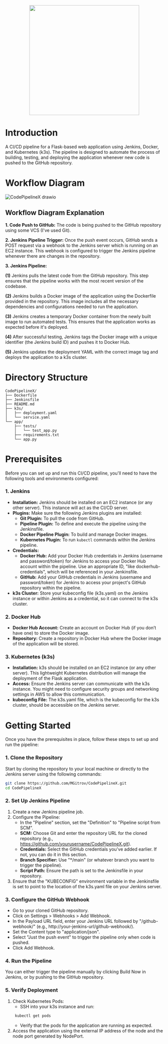 <div id="header" align="center">
  <img src="https://github.com/user-attachments/assets/ea72dcd8-f258-4eb1-8853-245b82acd8b0" width="350"/>
</div>

# Introduction
A CI/CD pipeline for a Flask-based web application using Jenkins, Docker, and Kubernetes (k3s). The pipeline is designed to automate the process of building, testing, and deploying the application whenever new code is pushed to the GitHub repository.

# Workflow Diagram
![CodePipelineX drawio](https://github.com/user-attachments/assets/a781d626-41cf-4918-919b-47ae3f92545b)

## Workflow Diagram Explanation
**1. Code Push to GitHub:** The code is being pushed to the GitHub repository using some VCS (I've used Git).

**2. Jenkins Pipeline Trigger:** Once the push event occurs, GitHub sends a POST request via a webhook to the Jenkins server which is running on an EC2 instance. This webhook is configured to trigger the Jenkins pipeline whenever there are changes in the repository.

**3. Jenkins Pipeline:**

  **(1)** Jenkins pulls the latest code from the GitHub repository. This step ensures that the pipeline works with the most recent version of the codebase.
  
  **(2)** Jenkins builds a Docker image of the application using the Dockerfile provided in the repository. This image includes all the necessary dependencies and configurations needed to run the application.
  
  **(3)** Jenkins creates a temporary Docker container from the newly built image to run automated tests. This ensures that the application works as expected before it's deployed.
  
  **(4)** After successful testing, Jenkins tags the Docker image with a unique identifier (the Jenkins build ID) and pushes it to Docker Hub.

  **(5)** Jenkins updates the deployment YAML with the correct image tag and deploys the application to a k3s cluster.

# Directory Structure
```
CodePipelineX/
├── Dockerfile
├── Jenkinsfile
├── README.md
├── k3s/
│   ├── deployment.yaml
│   └── service.yaml
└── app/
    ├── tests/
    │   └── test_app.py
    ├── requirements.txt
    └── app.py
```

# Prerequisites
Before you can set up and run this CI/CD pipeline, you'll need to have the following tools and environments configured:

### **1. Jenkins**
  * **Installation:** Jenkins should be installed on an EC2 instance (or any other server). This instance will act as the CI/CD server.
  * **Plugins:** Make sure the following Jenkins plugins are installed:
      * **Git Plugin:** To pull the code from GitHub.
      * **Pipeline Plugin:** To define and execute the pipeline using the Jenkinsfile.
      * **Docker Pipeline Plugin:** To build and manage Docker images.
      * **Kubernetes Plugin:** To run ```kubectl``` commands within the Jenkins pipeline.
  * **Credentials:**
      * **Docker Hub:** Add your Docker Hub credentials in Jenkins (username and password/token) for Jenkins to access your Docker Hub account within the pipeline. Use an appropriate ID, "like dockerhub-                     credentials", which will be referenced in your Jenkinsfile.
      * **GitHub:** Add your GitHub credentials in Jenkins (username and password/token) for Jenkins to access your project's GitHub repository within the pipeline.
  * **k3s Cluster:** Store your kubeconfig file (k3s.yaml) on the Jenkins instance or within Jenkins as a credential, so it can connect to the k3s cluster.

### **2. Docker Hub**
  * **Docker Hub Account:** Create an account on Docker Hub (if you don’t have one) to store the Docker image.
  * **Repository:** Create a repository in Docker Hub where the Docker image of the application will be stored.

### **3. Kubernetes (k3s)**
  * **Installation:** k3s should be installed on an EC2 instance (or any other server). This lightweight Kubernetes distribution will manage the deployment of the Flask application.
  * **Access:** Ensure the Jenkins server can communicate with the k3s instance. You might need to configure security groups and networking settings in AWS to allow this communication.
  * **kubeconfig File:** The k3s.yaml file, which is the kubeconfig for the k3s cluster, should be accessible on the Jenkins server.

# Getting Started
Once you have the prerequisites in place, follow these steps to set up and run the pipeline:

### 1. Clone the Repository
Start by cloning the repository to your local machine or directly to the Jenkins server using the following commands:
``` bash
git clone https://github.com/MGitrov/CodePipelineX.git
cd CodePipelineX
```
### 2. Set Up Jenkins Pipeline
1. Create a new Jenkins pipeline job.
2. Configure the Pipeline:
   * In the "Pipeline" section, set the "Definition" to "Pipeline script from SCM".
   * **SCM:** Choose Git and enter the repository URL for the cloned repository (e.g., https://github.com/yourusername/CodePipelineX.git).
   * **Credentials:** Select the GitHub credentials you've added earlier. If not, you can do it in this section.
   * **Branch Specifier:** Use "*/main" (or whatever branch you want to trigger the pipeline).
   * **Script Path:** Ensure the path is set to the Jenkinsfile in your repository.
3. Ensure that the "KUBECONFIG" environment variable in the Jenkinsfile is set to point to the location of the k3s.yaml file on your Jenkins server.
### 3. Configure the GitHub Webhook
* Go to your cloned GitHub repository.
* Click on Settings > Webhooks > Add Webhook.
* In the Payload URL field, enter your Jenkins URL followed by "/github-webhook/" (e.g., http://your-jenkins-url/github-webhook/).
* Set the Content type to "application/json".
* Select "Just the push event" to trigger the pipeline only when code is pushed.
* Click Add Webhook.
### 4. Run the Pipeline
You can either trigger the pipeline manually by clicking Build Now in Jenkins, or by pushing to the GitHub repository.
### 5. Verify Deployment
1. Check Kubernetes Pods:
   * SSH into your k3s instance and run:
   ``` bash
    kubectl get pods
    ```
   * Verify that the pods for the application are running as expected.
2. Access the application using the external IP address of the node and the node port generated by NodePort.
